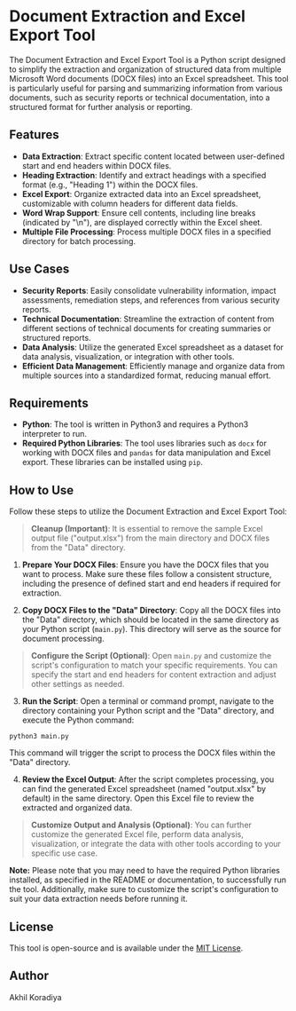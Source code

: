 # Document Extraction and Excel Export Tool

The Document Extraction and Excel Export Tool is a Python script designed to simplify the extraction and organization of structured data from multiple Microsoft Word documents (DOCX files) into an Excel spreadsheet. This tool is particularly useful for parsing and summarizing information from various documents, such as security reports or technical documentation, into a structured format for further analysis or reporting.

## Features

- **Data Extraction**: Extract specific content located between user-defined start and end headers within DOCX files.
- **Heading Extraction**: Identify and extract headings with a specified format (e.g., "Heading 1") within the DOCX files.
- **Excel Export**: Organize extracted data into an Excel spreadsheet, customizable with column headers for different data fields.
- **Word Wrap Support**: Ensure cell contents, including line breaks (indicated by "\n"), are displayed correctly within the Excel sheet.
- **Multiple File Processing**: Process multiple DOCX files in a specified directory for batch processing.

## Use Cases

- **Security Reports**: Easily consolidate vulnerability information, impact assessments, remediation steps, and references from various security reports.
- **Technical Documentation**: Streamline the extraction of content from different sections of technical documents for creating summaries or structured reports.
- **Data Analysis**: Utilize the generated Excel spreadsheet as a dataset for data analysis, visualization, or integration with other tools.
- **Efficient Data Management**: Efficiently manage and organize data from multiple sources into a standardized format, reducing manual effort.

## Requirements

- **Python**: The tool is written in Python3 and requires a Python3 interpreter to run.
- **Required Python Libraries**: The tool uses libraries such as `docx` for working with DOCX files and `pandas` for data manipulation and Excel export. These libraries can be installed using `pip`.

## How to Use

Follow these steps to utilize the Document Extraction and Excel Export Tool:

> **Cleanup (Important)**: It is essential to remove the sample Excel output file ("output.xlsx") from the main directory and DOCX files from the "Data" directory.

1. **Prepare Your DOCX Files**: Ensure you have the DOCX files that you want to process. Make sure these files follow a consistent structure, including the presence of defined start and end headers if required for extraction.

2. **Copy DOCX Files to the "Data" Directory**: Copy all the DOCX files into the "Data" directory, which should be located in the same directory as your Python script (`main.py`). This directory will serve as the source for document processing.

> **Configure the Script (Optional)**: Open `main.py` and customize the script's configuration to match your specific requirements. You can specify the start and end headers for content extraction and adjust other settings as needed.

3. **Run the Script**: Open a terminal or command prompt, navigate to the directory containing your Python script and the "Data" directory, and execute the Python command:
```
python3 main.py
```

This command will trigger the script to process the DOCX files within the "Data" directory.

4. **Review the Excel Output**: After the script completes processing, you can find the generated Excel spreadsheet (named "output.xlsx" by default) in the same directory. Open this Excel file to review the extracted and organized data.

> **Customize Output and Analysis (Optional)**: You can further customize the generated Excel file, perform data analysis, visualization, or integrate the data with other tools according to your specific use case.

**Note:** Please note that you may need to have the required Python libraries installed, as specified in the README or documentation, to successfully run the tool. Additionally, make sure to customize the script's configuration to suit your data extraction needs before running it.

## License

This tool is open-source and is available under the [MIT License](LICENSE).

## Author

Akhil Koradiya

